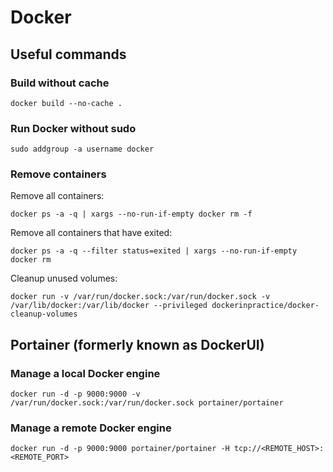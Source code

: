 # Docker

## Useful commands

### Build without cache

```
docker build --no-cache .
```

### Run Docker without sudo

```
sudo addgroup -a username docker
```

### Remove containers

Remove all containers:

```
docker ps -a -q | xargs --no-run-if-empty docker rm -f
```

Remove all containers that have exited:

```
docker ps -a -q --filter status=exited | xargs --no-run-if-empty docker rm
```

Cleanup unused volumes:

```
docker run -v /var/run/docker.sock:/var/run/docker.sock -v /var/lib/docker:/var/lib/docker --privileged dockerinpractice/docker-cleanup-volumes
```

## Portainer (formerly known as DockerUI)

### Manage a local Docker engine

```
docker run -d -p 9000:9000 -v /var/run/docker.sock:/var/run/docker.sock portainer/portainer
```

### Manage a remote Docker engine

```
docker run -d -p 9000:9000 portainer/portainer -H tcp://<REMOTE_HOST>:<REMOTE_PORT>
```
